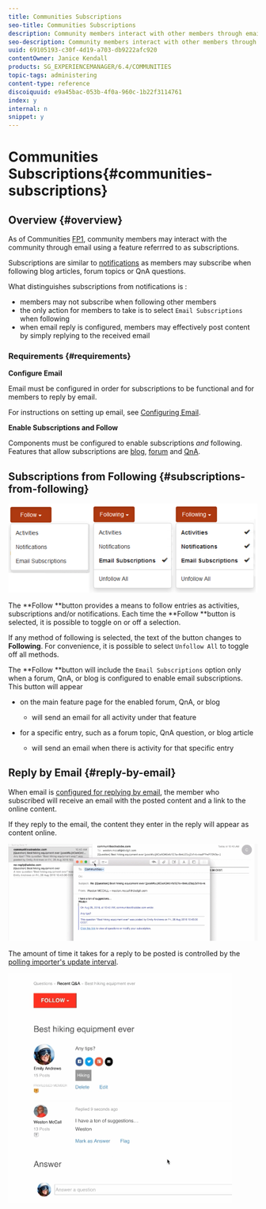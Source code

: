 ```yaml
---
title: Communities Subscriptions
seo-title: Communities Subscriptions
description: Community members interact with other members through email 
seo-description: Community members interact with other members through email 
uuid: 69105193-c30f-4d19-a703-db9222afc920
contentOwner: Janice Kendall
products: SG_EXPERIENCEMANAGER/6.4/COMMUNITIES
topic-tags: administering
content-type: reference
discoiquuid: e9a45bac-053b-4f0a-960c-1b22f3114761
index: y
internal: n
snippet: y
---
```


# Communities Subscriptions{#communities-subscriptions}

## Overview {#overview}

As of Communities [FP1](../../communities/using/deploy-communities.md#latestfeaturepack), community members may interact with the community through email using a feature referrred to as subscriptions.

Subscriptions are similar to [notifications](../../communities/using/notifications.md) as members may subscribe when following blog articles, forum topics or QnA questions.

What distinguishes subscriptions from notifications is :

* members may not subscribe when following other members
* the only action for members to take is to select `Email Subscriptions` when following
* when email reply is configured, members may effectively post content by simply replying to the received email

### Requirements {#requirements}

**Configure Email**

Email must be configured in order for subscriptions to be functional and for members to reply by email.

For instructions on setting up email, see [Configuring Email](../../communities/using/email.md).

**Enable Subscriptions and Follow**

Components must be configured to enable subscriptions *and* following. Features that allow subscriptions are [blog](../../communities/using/blog-feature.md), [forum](../../communities/using/forum.md) and [QnA](../../communities/using/working-with-qna.md).

## Subscriptions from Following {#subscriptions-from-following}

![](assets/chlimage_1-5.png)

The **Follow **button provides a means to follow entries as activities, subscriptions and/or notifications. Each time the **Follow **button is selected, it is possible to toggle on or off a selection.

If any method of following is selected, the text of the button changes to **Following**. For convenience, it is possible to select `Unfollow All` to toggle off all methods.

The **Follow **button will include the `Email Subscriptions` option only when a forum, QnA, or blog is configured to enable email subscriptions. This button will appear

* on the main feature page for the enabled forum, QnA, or blog

    * will send an email for all activity under that feature

* for a specific entry, such as a forum topic, QnA question, or blog article

    * will send an email when there is activity for that specific entry

## Reply by Email {#reply-by-email}

When email is [configured for replying by email](../../communities/using/email.md#configurepollingimporter), the member who subscribed will receive an email with the posted content and a link to the online content.

If they reply to the email, the content they enter in the reply will appear as content online.

![](assets/chlimage_1-6.png)

The amount of time it takes for a reply to be posted is controlled by the [polling importer's update interval](../../communities/using/email.md#configurepollingimporter).

![](assets/chlimage_1-7.png)


